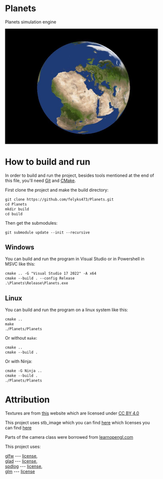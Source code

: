 # Planets
Planets simulation engine

![Image of a planet](images/Planets.jpg)

# How to build and run

In order to build and run the project, besides tools mentioned at the end of this file, you'll need [Git](https://git-scm.com/) and [CMake](https://cmake.org/).  

First clone the project and make the build directory:

```
git clone https://github.com/felyks473/Planets.git
cd Planets
mkdir build
cd build
```
Then get the submodules:

```
git submodule update --init --recursive
```

## Windows

You can build and run the program in Visual Studio or in Powershell in MSVC like this:


```
cmake .. -G "Visual Studio 17 2022" -A x64
cmake --build . --config Release
.\Planets\Release\Planets.exe
```

## Linux

You can build and run the program on a linux system like this:

```
cmake ..
make
./Planets/Planets
```
Or without `make`:

```
cmake ..
cmake --build .
```

Or with Ninja:

```
cmake -G Ninja ..
cmake --build .
./Planets/Planets
```

# Attribution

Textures are from [this](https://www.solarsystemscope.com/textures/) website which are licensed under [CC BY 4.0](https://creativecommons.org/licenses/by/4.0/)

This project uses stb_image which you can find [here](https://github.com/nothings/stb) which licenses you can find [here](https://github.com/nothings/stb/blob/master/LICENSE)

Parts of the camera class were borrowed from [learnopengl.com](https://learnopengl.com/)

This project uses:

[glfw](https://www.glfw.org/)               --- [license](https://github.com/glfw/glfw/blob/master/LICENSE.md),  
[glad](https://glad.dav1d.de/)              --- [license](https://github.com/Dav1dde/glad/blob/glad2/LICENSE),  
[spdlog](https://github.com/gabime/spdlog)  --- [license](https://github.com/gabime/spdlog/blob/v1.x/LICENSE),  
[glm](https://github.com/g-truc/glm)        --- [license](https://github.com/g-truc/glm/blob/master/copying.txt)  
